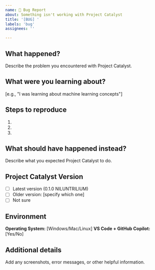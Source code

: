 ```yaml
---
name: 🐛 Bug Report
about: Something isn't working with Project Catalyst
title: '[BUG] '
labels: 'bug'
assignees: ''

---
```


## What happened?
Describe the problem you encountered with Project Catalyst.

## What were you learning about?
[e.g., "I was learning about machine learning concepts"]

## Steps to reproduce
1. 
2. 
3. 

## What should have happened instead?
Describe what you expected Project Catalyst to do.

## Project Catalyst Version
- [ ] Latest version (0.1.0 NILUNTRILIUM)
- [ ] Older version: [specify which one]
- [ ] Not sure

## Environment
**Operating System:** [Windows/Mac/Linux]
**VS Code + GitHub Copilot:** [Yes/No]

## Additional details
Add any screenshots, error messages, or other helpful information.
